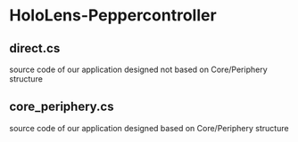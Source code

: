 # HoloLens-Peppercontroller

## direct.cs 
source code of our application designed not based on Core/Periphery structure

## core_periphery.cs
source code of our application designed based on Core/Periphery structure
